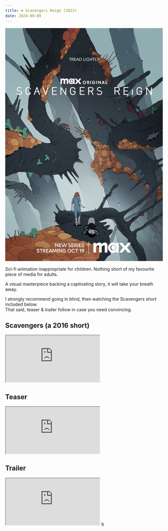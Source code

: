 ```yaml
---
title: ❤️ Scavengers Reign (2023)
date: 2024-09-09
---
```


[![Scavengers Reign poster](/assets/scavengers-reign/poster.jpeg)](/assets/scavengers-reign/poster.jpeg)

Sci-fi animation inappropriate for children. Nothing short of my favourite piece of media for adults.

A visual masterpiece backing a captivating story, it will take your breath away.

I strongly recommend going in blind, then watching the Scavengers short included below.  
That said, teaser & trailer follow in case you need convincing.

## Scavengers (a 2016 short)

<iframe
  loading="lazy"
  src="https://www.youtube-nocookie.com/embed/1TRzemJbUsw"
  allow="accelerometer;autoplay;clipboard-write;encrypted-media;gyroscope;picture-in-picture"
  allowfullscreen
></iframe>

## Teaser

<iframe
  loading="lazy"
  src="https://www.youtube-nocookie.com/embed/JOsZVmVPn4E"
  allow="accelerometer;autoplay;clipboard-write;encrypted-media;gyroscope;picture-in-picture"
  allowfullscreen
></iframe>

## Trailer

<iframe
  loading="lazy"
  src="https://www.youtube-nocookie.com/embed/NWQH8cMpWTU"
  allow="accelerometer;autoplay;clipboard-write;encrypted-media;gyroscope;picture-in-picture"
  allowfullscreen
></iframe>
b
